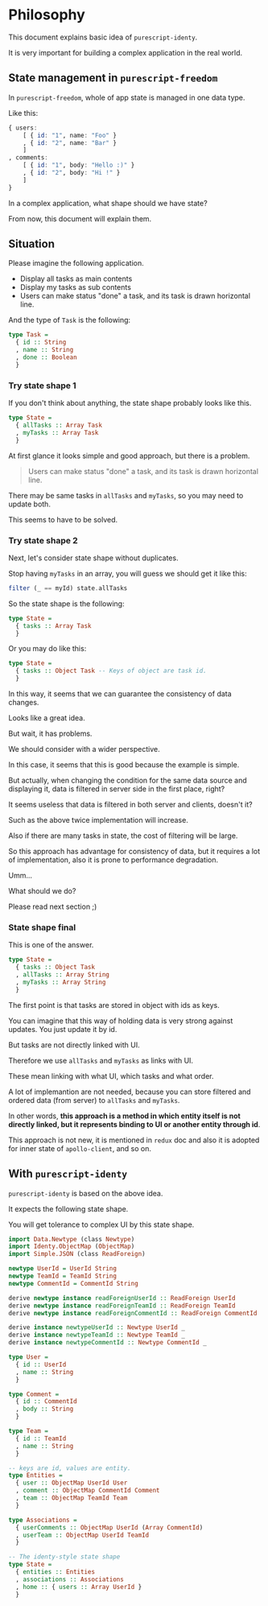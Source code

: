 # Philosophy

This document explains basic idea of `purescript-identy`.

It is very important for building a complex application in the real world.

## State management in `purescript-freedom`

In `purescript-freedom`, whole of app state is managed in one data type.

Like this:

```purescript
{ users:
    [ { id: "1", name: "Foo" }
    , { id: "2", name: "Bar" }
    ]
, comments:
    [ { id: "1", body: "Hello :)" }
    , { id: "2", body: "Hi !" }
    ]
}
```

In a complex application, what shape should we have state?

From now, this document will explain them.

## Situation

Please imagine the following application.

- Display all tasks as main contents
- Display my tasks as sub contents
- Users can make status "done" a task, and its task is drawn horizontal line.

And the type of `Task` is the following:

```purescript
type Task =
  { id :: String
  , name :: String
  , done :: Boolean
  }
```

### Try state shape 1

If you don't think about anything, the state shape probably looks like this.

```purescript
type State =
  { allTasks :: Array Task
  , myTasks :: Array Task
  }
```

At first glance it looks simple and good approach, but there is a problem.

> Users can make status "done" a task, and its task is drawn horizontal line.

There may be same tasks in `allTasks` and `myTasks`, so you may need to update both.

This seems to have to be solved.

### Try state shape 2

Next, let's consider state shape without duplicates.

Stop having `myTasks` in an array, you will guess we should get it like this:

```purescript
filter (_ == myId) state.allTasks
```

So the state shape is the following:

```purescript
type State =
  { tasks :: Array Task
  }
```

Or you may do like this:

```purescript
type State =
  { tasks :: Object Task -- Keys of object are task id.
  }
```

In this way, it seems that we can guarantee the consistency of data changes.

Looks like a great idea.

But wait, it has problems.

We should consider with a wider perspective.

In this case, it seems that this is good because the example is simple.

But actually, when changing the condition for the same data source and displaying it, data is filtered in server side in the first place, right?

It seems useless that data is filtered in both server and clients, doesn't it?

Such as the above twice implementation will increase.

Also if there are many tasks in state, the cost of filtering will be large.

So this approach has advantage for consistency of data, but it requires a lot of implementation, also it is prone to performance degradation.

Umm...

What should we do?

Please read next section ;)

### State shape final

This is one of the answer.

```purescript
type State =
  { tasks :: Object Task
  , allTasks :: Array String
  , myTasks :: Array String
  }
```

The first point is that tasks are stored in object with ids as keys.

You can imagine that this way of holding data is very strong against updates.
You just update it by id.

But tasks are not directly linked with UI.

Therefore we use `allTasks` and `myTasks` as links with UI.

These mean linking with what UI, which tasks and what order.

A lot of implemantion are not needed, because you can store filtered and ordered data (from server) to `allTasks` and `myTasks`.

In other words, **this approach is a method in which entity itself is not directly linked, but it represents binding to UI or another entity through id**.

This approach is not new, it is mentioned in `redux` doc and also it is adopted for inner state of `apollo-client`, and so on.

## With `purescript-identy`

`purescript-identy` is based on the above idea.

It expects the following state shape.

You will get tolerance to complex UI by this state shape.

```purescript
import Data.Newtype (class Newtype)
import Identy.ObjectMap (ObjectMap)
import Simple.JSON (class ReadForeign)

newtype UserId = UserId String
newtype TeamId = TeamId String
newtype CommentId = CommentId String

derive newtype instance readForeignUserId :: ReadForeign UserId
derive newtype instance readForeignTeamId :: ReadForeign TeamId
derive newtype instance readForeignCommentId :: ReadForeign CommentId

derive instance newtypeUserId :: Newtype UserId _
derive instance newtypeTeamId :: Newtype TeamId _
derive instance newtypeCommentId :: Newtype CommentId _

type User =
  { id :: UserId
  , name :: String
  }

type Comment =
  { id :: CommentId
  , body :: String
  }

type Team =
  { id :: TeamId
  , name :: String
  }

-- keys are id, values are entity.
type Entities =
  { user :: ObjectMap UserId User
  , comment :: ObjectMap CommentId Comment
  , team :: ObjectMap TeamId Team
  }

type Associations =
  { userComments :: ObjectMap UserId (Array CommentId)
  , userTeam :: ObjectMap UserId TeamId
  }

-- The identy-style state shape
type State =
  { entities :: Entities
  , associations :: Associations
  , home :: { users :: Array UserId }
  }
```
